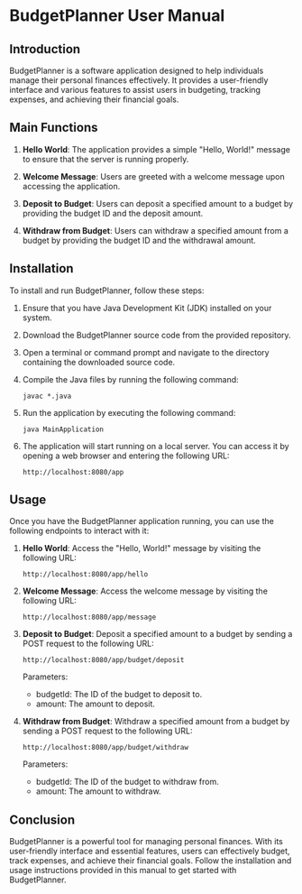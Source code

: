 # BudgetPlanner User Manual

## Introduction

BudgetPlanner is a software application designed to help individuals manage their personal finances effectively. It provides a user-friendly interface and various features to assist users in budgeting, tracking expenses, and achieving their financial goals.

## Main Functions

1. **Hello World**: The application provides a simple "Hello, World!" message to ensure that the server is running properly.

2. **Welcome Message**: Users are greeted with a welcome message upon accessing the application.

3. **Deposit to Budget**: Users can deposit a specified amount to a budget by providing the budget ID and the deposit amount.

4. **Withdraw from Budget**: Users can withdraw a specified amount from a budget by providing the budget ID and the withdrawal amount.

## Installation

To install and run BudgetPlanner, follow these steps:

1. Ensure that you have Java Development Kit (JDK) installed on your system.

2. Download the BudgetPlanner source code from the provided repository.

3. Open a terminal or command prompt and navigate to the directory containing the downloaded source code.

4. Compile the Java files by running the following command:

   ```
   javac *.java
   ```

5. Run the application by executing the following command:

   ```
   java MainApplication
   ```

6. The application will start running on a local server. You can access it by opening a web browser and entering the following URL:

   ```
   http://localhost:8080/app
   ```

## Usage

Once you have the BudgetPlanner application running, you can use the following endpoints to interact with it:

1. **Hello World**: Access the "Hello, World!" message by visiting the following URL:

   ```
   http://localhost:8080/app/hello
   ```

2. **Welcome Message**: Access the welcome message by visiting the following URL:

   ```
   http://localhost:8080/app/message
   ```

3. **Deposit to Budget**: Deposit a specified amount to a budget by sending a POST request to the following URL:

   ```
   http://localhost:8080/app/budget/deposit
   ```

   Parameters:
   - budgetId: The ID of the budget to deposit to.
   - amount: The amount to deposit.

4. **Withdraw from Budget**: Withdraw a specified amount from a budget by sending a POST request to the following URL:

   ```
   http://localhost:8080/app/budget/withdraw
   ```

   Parameters:
   - budgetId: The ID of the budget to withdraw from.
   - amount: The amount to withdraw.

## Conclusion

BudgetPlanner is a powerful tool for managing personal finances. With its user-friendly interface and essential features, users can effectively budget, track expenses, and achieve their financial goals. Follow the installation and usage instructions provided in this manual to get started with BudgetPlanner.